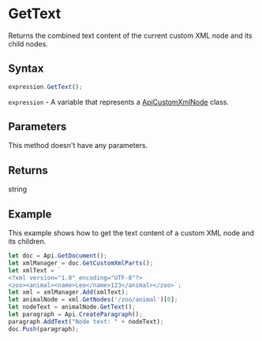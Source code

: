 # GetText

Returns the combined text content of the current custom XML node and its child nodes.

## Syntax

```javascript
expression.GetText();
```

`expression` - A variable that represents a [ApiCustomXmlNode](../ApiCustomXmlNode.md) class.

## Parameters

This method doesn't have any parameters.

## Returns

string 

## Example

This example shows how to get the text content of a custom XML node and its children.

```javascript editor-docx
let doc = Api.GetDocument();
let xmlManager = doc.GetCustomXmlParts();
let xmlText = `
<?xml version="1.0" encoding="UTF-8"?>
<zoo><animal><name>Leo</name>123</animal></zoo>`;
let xml = xmlManager.Add(xmlText);
let animalNode = xml.GetNodes('/zoo/animal')[0];
let nodeText = animalNode.GetText();
let paragraph = Api.CreateParagraph();
paragraph.AddText("Node text: " + nodeText);
doc.Push(paragraph);
```

